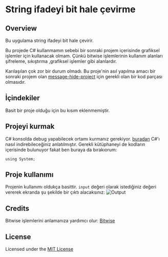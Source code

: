 # String ifadeyi bit hale çevirme
## Overview
Bu uygulama string ifadeyi bit hale çevirir.

Bu projede C# kullanmamın sebebi bir sonraki projem içerisinde grafiksel işlemler için kullanacak olmam.
Çünkü bitwise işlemlerinin kullanım alanları şifreleme, sıkıştırma ,grafiksel işlemler gibi alanlardır.

Karılaşılan çok zor bir durum olmadı.
Bu proje'nin asıl yapılma amacı bir sonraki projem olan [message-hide-project](https://github.com/berk420/Message-Hide-Project) için gerekli olan bir kod parçası olmasıdır.

## İçindekiler
Basit bir proje olduğu için bu kısım eklenmemiştir.

## Projeyi kurmak
C# konsolda debug yapabilecek ortamı kurmanız gerekiyor. [buradan](https://www.guru99.com/download-install-visual-studio.html) C#'ı nasıl indirebileceğiniz anlatılmıştır.
Gerekli kütüphaneyi de kodların içerisinde bulunuyor fakat ben buraya da bırakıorum:
```
using System;
```
## Proje kullanımı
Projenin kullanımı oldukça basittir.
```input``` değeri olarak istediğiniz değeri vererek ekranda şu şekilde bir çıktı alacaksınız:
![Output](./images/output.PNG)

## Credits
Bitwise işlemlerini anlamanıza yardımcı olur: [Bitwise](https://docs.microsoft.com/tr-tr/dotnet/csharp/language-reference/operators/bitwise-and-shift-operators)

## License
Licensed under the [MIT License](LICENSE)





